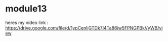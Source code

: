 # module13
heres my video link : https://drive.google.com/file/d/1ypCenIjGTDk7I4Ta86iw5FPNGPBkVyWB/view 